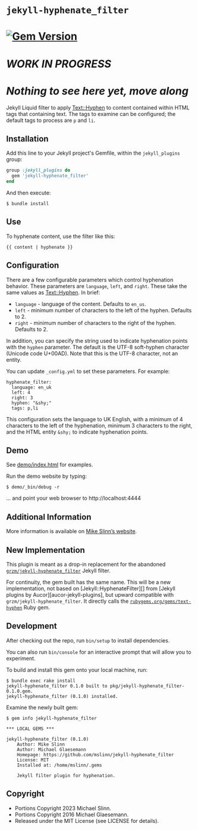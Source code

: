 # `jekyll-hyphenate_filter`
[![Gem Version](https://badge.fury.io/rb/jekyll-hyphenate_filter.svg)](https://badge.fury.io/rb/jekyll-hyphenate_filter)
===========

# *WORK IN PROGRESS*
# *Nothing to see here yet, move along*

Jekyll Liquid filter to apply [Text::Hyphen][] to content contained within HTML tags that containing text.
The tags to examine can be configured; the default tags to process are `p` and `li`.

## Installation

Add this line to your Jekyll project's Gemfile, within the `jekyll_plugins` group:

```ruby
group :jekyll_plugins do
  gem 'jekyll-hyphenate_filter'
end
```

And then execute:

    $ bundle install


## Use

To hyphenate content, use the filter like this:

    {{ content | hyphenate }}


## Configuration

There are a few configurable parameters which control hyphenation behavior.
These parameters are `language`, `left`, and `right`. These take the same
values as [Text::Hyphen][]. In brief:

 * `language` - language of the content. Defaults to `en_us`.
 * `left` - minimum number of characters to the left of the hyphen.
   Defaults to 2.
 * `right` - minimum number of characters to the right of the hyphen.
   Defaults to 2.

In addition, you can specify the string used to indicate hyphenation points
with the `hyphen` parameter. The default is the UTF-8 soft-hyphen character
(Unicode code U+00AD). Note that this is the UTF-8 character, not an entity.

You can update `_config.yml` to set these parameters. For example:

    hyphenate_filter:
      language: en_uk
      left: 4
      right: 3
      hyphen: "&shy;"
      tags: p,li

This configuration sets the language to UK English, with a minimum of 4
characters to the left of the hyphenation, minimum 3 characters to the right,
and the HTML entity `&shy;` to indicate hyphenation points.


## Demo
[text::hyphen]: https://github.com/halostatue/text-hyphen

See [demo/index.html](demo/index.html) for examples.

Run the demo website by typing:
```shell
$ demo/_bin/debug -r
```
... and point your web browser to http://localhost:4444


## Additional Information
More information is available on
[Mike Slinn&rsquo;s website](https://www.mslinn.com/blog/2020/10/03/jekyll-plugins.html).


## New Implementation

This plugin is meant as a drop-in replacement for the abandoned [`grzm/jekyll-hyphenate_filter`](http://github.com/grzm/jekyll-hyphenate_filter) Jekyll filter.

For continuity, the gem built has the same name.
This will be a new implementation,
not based on [Jekyll::HyphenateFilter][] from [Jekyll plugins by Aucor][aucor-jekyll-plugins],
but upward compatible with `grzm/jekyll-hyphenate_filter`.
It directly calls the [`rubygems.org/gems/text-hyphen`](https://rubygems.org/gems/text-hyphen) Ruby gem.


## Development
After checking out the repo, run `bin/setup` to install dependencies.

You can also run `bin/console` for an interactive prompt that will allow you to experiment.


To build and install this gem onto your local machine, run:
```shell
$ bundle exec rake install
jekyll-hyphenate_filter 0.1.0 built to pkg/jekyll-hyphenate_filter-0.1.0.gem.
jekyll-hyphenate_filter (0.1.0) installed.
```

Examine the newly built gem:
```shell
$ gem info jekyll-hyphenate_filter

*** LOCAL GEMS ***

jekyll-hyphenate_filter (0.1.0)
    Author: Mike Slinn
    Author: Michael Glaesemann
    Homepage: https://github.com/mslinn/jekyll-hyphenate_filter
    License: MIT
    Installed at: /home/mslinn/.gems

    Jekyll filter plugin for hyphenation.
```


## Copyright

- Portions Copyright 2023 Michael Slinn.
- Portions Copyright 2016 Michael Glaesemann.
- Released under the MIT License (see LICENSE for details).
